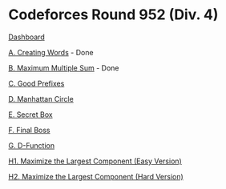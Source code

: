 # Codeforces Round 952 (Div. 4)

[Dashboard](https://codeforces.com/contest/1985)

[A. Creating Words](https://codeforces.com/contest/1985/problem/A) - Done

[B. Maximum Multiple Sum](https://codeforces.com/contest/1985/problem/B) - Done

[C. Good Prefixes](https://codeforces.com/contest/1985/problem/C)

[D. Manhattan Circle](https://codeforces.com/contest/1985/problem/D)

[E. Secret Box](https://codeforces.com/contest/1985/problem/E)

[F. Final Boss](https://codeforces.com/contest/1985/problem/F)

[G. D-Function](https://codeforces.com/contest/1985/problem/G)

[H1. Maximize the Largest Component (Easy Version)](https://codeforces.com/contest/1985/problem/H1)

[H2. Maximize the Largest Component (Hard Version)](https://codeforces.com/contest/1985/problem/H2)
